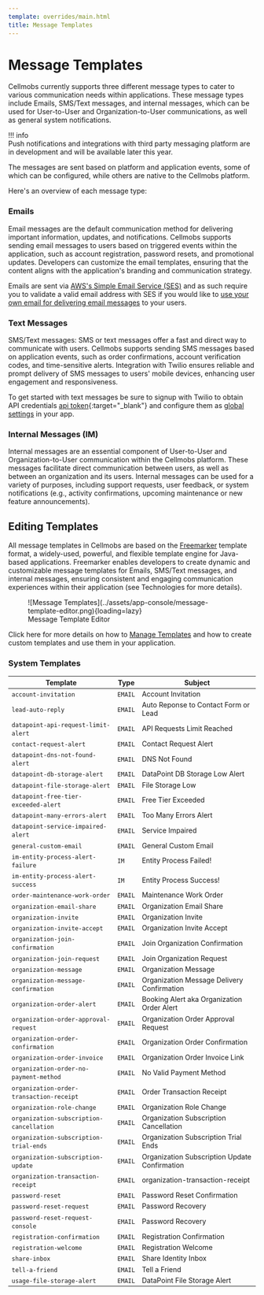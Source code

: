```yaml
---
template: overrides/main.html
title: Message Templates
---
```


# Message Templates
Cellmobs currently supports three different message types to cater to various communication needs within applications. These message types include Emails, SMS/Text messages, and internal messages, which can be used for User-to-User and Organization-to-User communications, as well as general system notifications. 

!!! info    
    Push notifications and integrations with third party messaging platform are in development and will be available later this year. 

The messages are sent based on platform and application events, some of which can be configured, while others are native to the Cellmobs platform. 

Here's an overview of each message type:

### Emails
Email messages are the default communication method for delivering important information, updates, and notifications. Cellmobs supports sending email messages to users based on triggered events within the application, such as account registration, password resets, and promotional updates. Developers can customize the email templates, ensuring that the content aligns with the application's branding and communication strategy.

Emails are sent via [AWS's Simple Email Service (SES)](https://aws.amazon.com/ses/) and as such require you to validate a valid email address with SES if you would like to [use your own email for delivering email messages](/setup/global-settings) to your users.    

### Text Messages
SMS/Text messages: SMS or text messages offer a fast and direct way to communicate with users. Cellmobs supports sending SMS messages based on application events, such as order confirmations, account verification codes, and time-sensitive alerts. Integration with Twilio ensures reliable and prompt delivery of SMS messages to users' mobile devices, enhancing user engagement and responsiveness.

To get started with text messages be sure to signup with Twilio to obtain API credentials [api token](https://www.twilio.com/docs/iam/access-tokens){:target="_blank"} and configure them as [global settings](/setup/global-settings) in your app.

### Internal Messages (IM)
Internal messages are an essential component of User-to-User and Organization-to-User communication within the Cellmobs platform. These messages facilitate direct communication between users, as well as between an organization and its users. Internal messages can be used for a variety of purposes, including support requests, user feedback, or system notifications (e.g., activity confirmations, upcoming maintenance or new feature announcements).

## Editing Templates

All message templates in Cellmobs are based on the [Freemarker](/technologies/#freemarker) template format, a widely-used, powerful, and flexible template engine for Java-based applications. Freemarker enables developers to create dynamic and customizable message templates for Emails, SMS/Text messages, and internal messages, ensuring consistent and engaging communication experiences within their application (see Technologies for more details).

<figure markdown>
![Message Templates](../assets/app-console/message-template-editor.png){loading=lazy}
    <figcaption>Message Template Editor</figcaption>
</figure>

Click here for more details on how to [Manage Templates](/app-console/manage-templates) and how to create custom templates and use them in your application. 

### System Templates 

| Template | Type | Subject |
|-------------|-----------|----------|
|`account-invitation`|`EMAIL`|Account Invitation|
|`lead-auto-reply`|`EMAIL`|Auto Reponse to Contact Form or Lead|
|`datapoint-api-request-limit-alert`|`EMAIL`|API Requests Limit Reached|
|`contact-request-alert`|`EMAIL`|Contact Request Alert|
|`datapoint-dns-not-found-alert`|`EMAIL`|DNS Not Found|
|`datapoint-db-storage-alert`|`EMAIL`|DataPoint DB Storage Low Alert|
|`datapoint-file-storage-alert`|`EMAIL`|File Storage Low|
|`datapoint-free-tier-exceeded-alert`|`EMAIL`|Free Tier Exceeded|
|`datapoint-many-errors-alert`|`EMAIL`|Too Many Errors Alert|
|`datapoint-service-impaired-alert`|`EMAIL`|Service Impaired|
|`general-custom-email`|`EMAIL`|General Custom Email|
|`im-entity-process-alert-failure`|`IM`|Entity Process Failed!|
|`im-entity-process-alert-success`|`IM`|Entity Process Success!|
|`order-maintenance-work-order`|`EMAIL`|Maintenance Work Order|
|`organization-email-share`|`EMAIL`|Organization Email Share|
|`organization-invite`|`EMAIL`|Organization Invite|
|`organization-invite-accept`|`EMAIL`|Organization Invite Accept|
|`organization-join-confirmation`|`EMAIL`|Join Organization Confirmation|
|`organization-join-request`|`EMAIL`|Join Organization Request|
|`organization-message`|`EMAIL`|Organization Message|
|`organization-message-confirmation`|`EMAIL`|Organization Message Delivery Confirmation|
|`organization-order-alert`|`EMAIL`|Booking Alert aka Organization Order Alert|
|`organization-order-approval-request`|`EMAIL`|Organization Order Approval Request|
|`organization-order-confirmation`|`EMAIL`|Organization Order Confirmation|
|`organization-order-invoice`|`EMAIL`|Organization Order Invoice Link|
|`organization-order-no-payment-method`|`EMAIL`|No Valid Payment Method|
|`organization-order-transaction-receipt`|`EMAIL`|Order Transaction Receipt|
|`organization-role-change`|`EMAIL`|Organization Role Change|
|`organization-subscription-cancellation`|`EMAIL`|Organization Subscription Cancellation |
|`organization-subscription-trial-ends`|`EMAIL`|Organization Subscription Trial Ends|
|`organization-subscription-update`|`EMAIL`|Organization Subscription Update Confirmation|
|`organization-transaction-receipt`|`EMAIL`|organization-transaction-receipt|
|`password-reset`|`EMAIL`| Password Reset Confirmation|
|`password-reset-request`|`EMAIL`|Password Recovery|
|`password-reset-request-console`|`EMAIL`|Password Recovery|
|`registration-confirmation`|`EMAIL`|Registration Confirmation|
|`registration-welcome`|`EMAIL`|Registration Welcome|
|`share-inbox`|`EMAIL`|Share Identity Inbox|
|`tell-a-friend`|`EMAIL`|Tell a Friend|
|`usage-file-storage-alert`|`EMAIL`|DataPoint File Storage Alert|

<br><br>